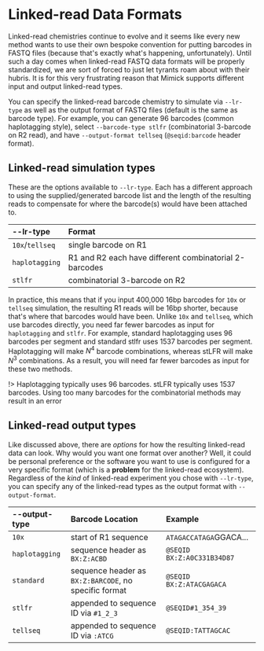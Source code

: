 # Linked-read Data Formats

Linked-read chemistries continue to evolve and it seems like every new method wants to use their own bespoke
convention for putting barcodes in FASTQ files (because that's exactly what's happening, unfortunately). Until
such a day comes when linked-read FASTQ data formats will be properly standardized, we are sort of forced to just let
tyrants roam about with their hubris. It is for this very frustrating reason that Mimick supports different
input and output linked-read types.

You can specify the linked-read barcode chemistry to simulate via `--lr-type` as well as
the output format of FASTQ files (default is the same as barcode type). For example, you
can generate 96 barcodes (common haplotagging style), select `--barcode-type stlfr`
(combinatorial 3-barcode on R2 read), and have `--output-format tellseq` (`@seqid:barcode` header format).

## Linked-read simulation types
These are the options available to `--lr-type`. Each has a different approach to using the
supplied/generated barcode list and the length of the resulting reads to compensate for where
the barcode(s) would have been attached to.

| --lr-type | Format |
|:------------------|:-------|
|`10x`/`tellseq`   | single barcode on R1 |
|`haplotagging`  | R1 and R2 each have different combinatorial 2-barcodes |
|`stlfr`         | combinatorial 3-barcode on R2 |

In practice, this means that if you input 400,000  16bp barcodes for `10x` or `tellseq` simulation, the
resulting R1 reads will be 16bp shorter, because that's where that barcodes would have been. 
Unlike `10x` and `tellseq`, which use barcodes directly, you need far fewer barcodes as input for
`haplotagging` and `stlfr`. For example, standard haplotagging uses 96 barcodes per segment and standard
stlfr uses 1537 barcodes per segment. Haplotagging will make $N^4$ barcode combinations, whereas stLFR
will make $N^3$ combinations. As a result, you will need far fewer barcodes as input for these two methods.

!> Haplotagging typically uses 96 barcodes. stLFR typically uses 1537 barcodes. Using too many barcodes for the combinatorial methods may result in an error

## Linked-read output types
Like discussed above, there are _options_ for how the resulting linked-read data can look. Why would you want one
format over another? Well, it could be personal preference or the software you want to use is configured for a very
specific format (which is a **problem** for the linked-read ecosystem). Regardless of the _kind_ of linked-read
experiment you chose with `--lr-type`, you can specify any of the linked-read types as the output format with `--output-format`.

| --output-type | Barcode Location | Example |
|:-----------------|:-------|:---------------------|
|`10x`           | start of R1 sequence | `ATAGACCATAGA`GGACA... |
|`haplotagging`  | sequence header as `BX:Z:ACBD` |  `@SEQID BX:Z:A0C331B34D87` |
|`standard`      | sequence header as `BX:Z:BARCODE`, no specific format | `@SEQID BX:Z:ATACGAGACA` |
|`stlfr`         | appended to sequence ID via `#1_2_3` | `@SEQID#1_354_39` |
|`tellseq`       | appended to sequence ID via `:ATCG` | `@SEQID:TATTAGCAC` |
